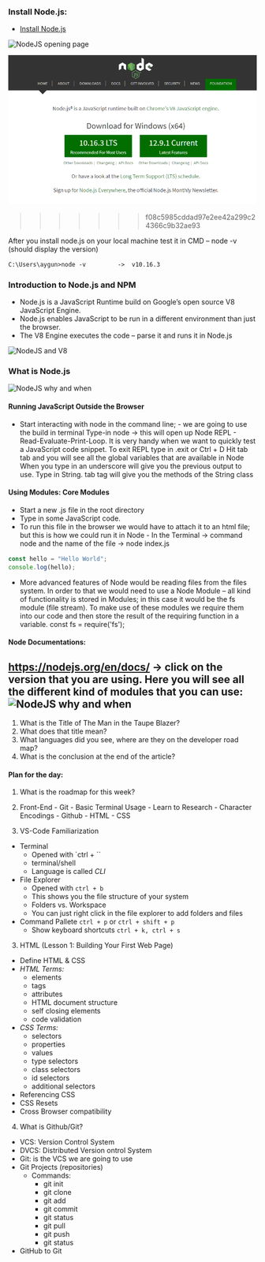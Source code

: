 ﻿

### Install Node.js:


- [Install Node.js](https://nodejs.org/en/)


 ![NodeJS opening page](../images/nodeImg.png)

 ![chapter2_Project](/images/nodeImg.png)
>>>>>>> f08c5985cddad97e2ee42a299c24366c9b32ae93
 
 After you install node.js on your local machine test it in CMD – node -v (should display the version) 
 ```html
 C:\Users\aygun>node -v         ->  v10.16.3
 ```
### Introduction to Node.js and NPM

-	Node.js is a JavaScript Runtime build on Google’s open source V8 JavaScript Engine. 
-	Node.js enables JavaScript to be run in a different environment than just the browser.
-	The V8 Engine executes the code – parse it and runs it in Node.js

 ![NodeJS and V8](../images/nodeV8.png)

### What is Node.js
![NodeJS why and when](../images/nodeWhy.png)


#### Running JavaScript Outside the Browser

-	Start interacting with node in the command line; - we are going to use the build in terminal
Type-in node  -> this will open up Node REPL  - Read-Evaluate-Print-Loop. It is very handy when we want to quickly test a JavaScript code snippet. 
To exit REPL type in .exit or Ctrl + D
Hit tab tab and you will see all the global variables that are available in Node
When you type in an underscore will give you the previous output to use.
Type in String. tab tag will give you the methods of the String class

#### Using Modules: Core Modules

-	Start a new .js file in the root directory
-	Type in some JavaScript code.
-	To run this file in the browser we would have to attach it to an html file;
but this is how we could run it in Node - 
In the Terminal -> command node and the name of the file -> node index.js

``` javascript
const hello = "Hello World";
console.log(hello);

```

-	More advanced features of Node would be reading files from the files system. 
In order to that we would need to use a Node Module – all kind of functionality is stored in Modules; in this case it would be the fs module (file stream). 
To make use of these modules we require them into our code and then store the result of the requiring function in a variable.
const fs = require('fs');

#### Node Documentations:
https://nodejs.org/en/docs/  -> click on the version that you are using. Here you will see all the different kind of modules that you can use: 
![NodeJS why and when](../images/nodeDoc.png)
----------------------------------------

  1. What is the Title of The Man in the Taupe Blazer?
  2. What does that title mean?
  3. What languages did you see, where are they on the developer road map?
  4. What is the conclusion at the end of the article?


#### Plan for the day:

1. What is the roadmap for this week?
  1. Front-End
    - Git
    - Basic Terminal Usage
    - Learn to Research
    - Character Encodings
    - Github
    - HTML
    - CSS

2. VS-Code Familiarization
  - Terminal
    - Opened with `ctrl + \``
    - terminal/shell
    - Language is called *CLI*
  - File Explorer
    - Opened with `ctrl + b`
    - This shows you the file structure of your system
    - Folders vs. Workspace
    - You can just right click in the file explorer to add folders and files
  - Command Pallete `ctrl + p` or `ctrl + shift + p`
    - Show keyboard shortcuts `ctrl + k, ctrl + s`

3. HTML (Lesson 1: Building Your First Web Page)
  - Define HTML & CSS
  - *HTML Terms:*
    - elements
    - tags
    - attributes
    - HTML document structure
    - self closing elements
    - code validation
  - *CSS Terms:*
    - selectors
    - properties
    - values
    - type selectors
    - class selectors
    - id selectors
    - additional selectors
  - Referencing CSS
  - CSS Resets
  - Cross Browser compatibility
4. What is Github/Git?
  - VCS: Version Control System
  - DVCS: Distributed Version ontrol System
  - Git: is the VCS we are going to use
  - Git Projects (repositories)
    - Commands:
      - git init
      - git clone
      - git add
      - git commit
      - git status
      - git pull
      - git push
      - git status
  - GitHub to Git


